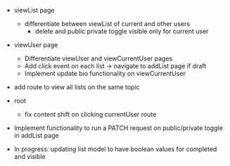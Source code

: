 - viewList page
    - differentiate between viewList of current and other users
        - delete and public private toggle visible only for current user

- viewUser page
    - Differentiate viewUser and viewCurrentUser pages
    - Add click event on each list -> navigate to addList page if draft
    - Implement update bio functionality on viewCurrentUser

- add route to view all lists on the same topic

- root
    - fix content shift on clicking currentUser route

- Implement functionality to run a PATCH request on public/private toggle in addList page

- In progress: updating list model to have boolean values for completed and visible